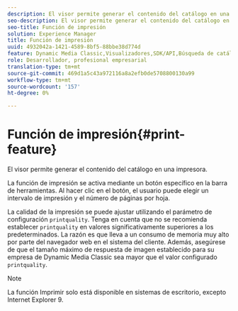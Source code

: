 ```yaml
---
description: El visor permite generar el contenido del catálogo en una impresora.
seo-description: El visor permite generar el contenido del catálogo en una impresora.
seo-title: Función de impresión
solution: Experience Manager
title: Función de impresión
uuid: 4932042a-1421-4589-8bf5-88bbe38d774d
feature: Dynamic Media Classic,Visualizadores,SDK/API,Búsqueda de catálogos electrónicos
role: Desarrollador, profesional empresarial
translation-type: tm+mt
source-git-commit: 469d1a5c43a972116a8a2efb0de5708800130a99
workflow-type: tm+mt
source-wordcount: '157'
ht-degree: 0%

---
```



# Función de impresión{#print-feature}

El visor permite generar el contenido del catálogo en una impresora.

La función de impresión se activa mediante un botón específico en la barra de herramientas. Al hacer clic en el botón, el usuario puede elegir un intervalo de impresión y el número de páginas por hoja.

La calidad de la impresión se puede ajustar utilizando el parámetro de configuración `printquality`. Tenga en cuenta que no se recomienda establecer `printquality` en valores significativamente superiores a los predeterminados. La razón es que lleva a un consumo de memoria muy alto por parte del navegador web en el sistema del cliente. Además, asegúrese de que el tamaño máximo de respuesta de imagen establecido para su empresa de Dynamic Media Classic sea mayor que el valor configurado `printquality`.

>[!NOTE]
>
>La función Imprimir solo está disponible en sistemas de escritorio, excepto Internet Explorer 9.

